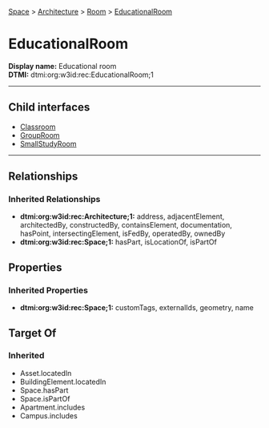 [Space](../../../Space.md) > [Architecture](../../Architecture.md) > [Room](../Room.md) > [EducationalRoom](.)
# EducationalRoom

**Display name:** Educational room<br />
**DTMI:** dtmi:org:w3id:rec:EducationalRoom;1

---


## Child interfaces
* [Classroom](Classroom.md)
* [GroupRoom](GroupRoom.md)
* [SmallStudyRoom](SmallStudyRoom.md)

---
## Relationships
### Inherited Relationships
* **dtmi:org:w3id:rec:Architecture;1:** address, adjacentElement, architectedBy, constructedBy, containsElement, documentation, hasPoint, intersectingElement, isFedBy, operatedBy, ownedBy
* **dtmi:org:w3id:rec:Space;1:** hasPart, isLocationOf, isPartOf
## Properties
### Inherited Properties
* **dtmi:org:w3id:rec:Space;1:** customTags, externalIds, geometry, name
## Target Of
### Inherited
* Asset.locatedIn
* BuildingElement.locatedIn
* Space.hasPart
* Space.isPartOf
* Apartment.includes
* Campus.includes
